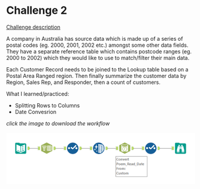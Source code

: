 # Challenge 2

[Challenge description](https://community.alteryx.com/t5/Weekly-Challenges/Challenge-1-Join-to-Range/m-p/36621/highlight/true#M25)

A company in Australia has source data which is made up of a series of postal codes (eg. 2000, 2001, 2002 etc.) amongst some other data fields. They have a separate reference table which contains postcode ranges (eg. 2000 to 2002) which they would like to use to match/filter their main data.

Each Customer Record needs to be joined to the Lookup table based on a Postal Area Ranged region. Then finally summarize the customer data by Region, Sales Rep, and Responder, then a count of customers.

What I learned/practiced:
* Splitting Rows to Columns
* Date Convesrion

<i>click the image to download the workflow</i><br>
<br>
<a href="Challenge_2/challenge_2_solution.yxzp">
<img src="Challenge_2/Alteryx Challenge 2.png?raw=true" alt="Alteryx workflow">
</a>
